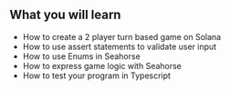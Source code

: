 ## What you will learn

- How to create a 2 player turn based game on Solana
- How to use assert statements to validate user input
- How to use Enums in Seahorse
- How to express game logic with Seahorse
- How to test your program in Typescript